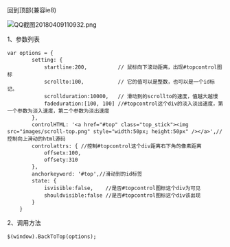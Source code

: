 回到顶部(兼容ie8)

![QQ截图20180409110932.png](https://i.loli.net/2018/04/09/5acada222f5da.png)


1、参数列表

	var options = {
			setting: { 
				startline:200, 			// 鼠标向下滚动距离，出现#topcontrol图标
				scrollto:100, 			// 它的值可以是整数，也可以是一个id标记。
				scrollduration:10000, 	// 滑动到的scrollto的速度，值越大越慢
				fadeduration:[100, 100]	//#topcontrol这个div的淡入淡出速度，第一个参数为淡入速度，第二个参数为淡出速度
			},
			controlHTML: '<a href="#top" class="top_stick"><img src="images/scroll-top.png" style="width:50px; height:50px" /></a>',//控制向上滑动的html源码
			controlattrs: {	//控制#topcontrol这个div距离右下角的像素距离	
				offsetx:100, 
				offsety:310
			},
			anchorkeyword: '#top',//滑动到的id标签
			state: {
				isvisible:false,  	//是否#topcontrol图标这个div为可见
				shouldvisible:false //是否#topcontrol图标这个div该出现
			}
		}

2、调用方法
	
	$(window).BackToTop(options);
